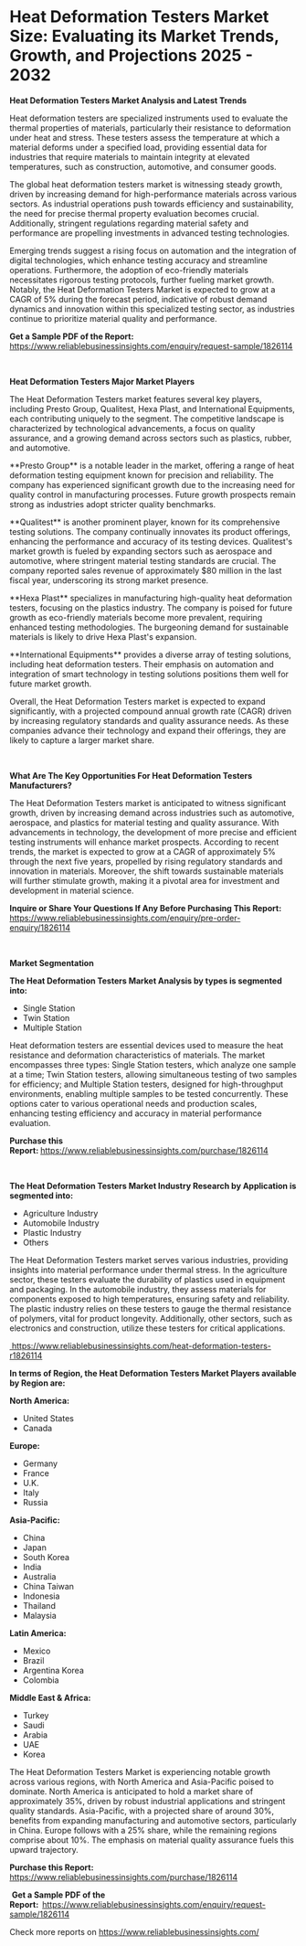 <p><h1>Heat Deformation Testers Market Size: Evaluating its Market Trends, Growth, and Projections 2025 - 2032</h1></p><p><strong>Heat Deformation Testers Market Analysis and Latest Trends</strong></p>
<p><p>Heat deformation testers are specialized instruments used to evaluate the thermal properties of materials, particularly their resistance to deformation under heat and stress. These testers assess the temperature at which a material deforms under a specified load, providing essential data for industries that require materials to maintain integrity at elevated temperatures, such as construction, automotive, and consumer goods.</p><p>The global heat deformation testers market is witnessing steady growth, driven by increasing demand for high-performance materials across various sectors. As industrial operations push towards efficiency and sustainability, the need for precise thermal property evaluation becomes crucial. Additionally, stringent regulations regarding material safety and performance are propelling investments in advanced testing technologies.</p><p>Emerging trends suggest a rising focus on automation and the integration of digital technologies, which enhance testing accuracy and streamline operations. Furthermore, the adoption of eco-friendly materials necessitates rigorous testing protocols, further fueling market growth. Notably, the Heat Deformation Testers Market is expected to grow at a CAGR of 5% during the forecast period, indicative of robust demand dynamics and innovation within this specialized testing sector, as industries continue to prioritize material quality and performance.</p></p>
<p><strong>Get a Sample PDF of the Report:&nbsp;</strong> <a href="https://www.reliablebusinessinsights.com/enquiry/request-sample/1826114?utm_campaign=2761&utm_medium=2&utm_source=Github&utm_content=ia&utm_term=12042025&utm_id=heat-deformation-testers">https://www.reliablebusinessinsights.com/enquiry/request-sample/1826114</a></p>
<p>&nbsp;</p>
<p><strong>Heat Deformation Testers Major Market Players</strong></p>
<p><p>The Heat Deformation Testers market features several key players, including Presto Group, Qualitest, Hexa Plast, and International Equipments, each contributing uniquely to the segment. The competitive landscape is characterized by technological advancements, a focus on quality assurance, and a growing demand across sectors such as plastics, rubber, and automotive.</p><p>**Presto Group** is a notable leader in the market, offering a range of heat deformation testing equipment known for precision and reliability. The company has experienced significant growth due to the increasing need for quality control in manufacturing processes. Future growth prospects remain strong as industries adopt stricter quality benchmarks.</p><p>**Qualitest** is another prominent player, known for its comprehensive testing solutions. The company continually innovates its product offerings, enhancing the performance and accuracy of its testing devices. Qualitest's market growth is fueled by expanding sectors such as aerospace and automotive, where stringent material testing standards are crucial. The company reported sales revenue of approximately $80 million in the last fiscal year, underscoring its strong market presence.</p><p>**Hexa Plast** specializes in manufacturing high-quality heat deformation testers, focusing on the plastics industry. The company is poised for future growth as eco-friendly materials become more prevalent, requiring enhanced testing methodologies. The burgeoning demand for sustainable materials is likely to drive Hexa Plast's expansion.</p><p>**International Equipments** provides a diverse array of testing solutions, including heat deformation testers. Their emphasis on automation and integration of smart technology in testing solutions positions them well for future market growth. </p><p>Overall, the Heat Deformation Testers market is expected to expand significantly, with a projected compound annual growth rate (CAGR) driven by increasing regulatory standards and quality assurance needs. As these companies advance their technology and expand their offerings, they are likely to capture a larger market share.</p></p>
<p>&nbsp;</p>
<p><strong>What Are The Key Opportunities For Heat Deformation Testers Manufacturers?</strong></p>
<p><p>The Heat Deformation Testers market is anticipated to witness significant growth, driven by increasing demand across industries such as automotive, aerospace, and plastics for material testing and quality assurance. With advancements in technology, the development of more precise and efficient testing instruments will enhance market prospects. According to recent trends, the market is expected to grow at a CAGR of approximately 5% through the next five years, propelled by rising regulatory standards and innovation in materials. Moreover, the shift towards sustainable materials will further stimulate growth, making it a pivotal area for investment and development in material science.</p></p>
<p><strong>Inquire or Share Your Questions If Any Before Purchasing This Report:</strong> <a href="https://www.reliablebusinessinsights.com/enquiry/pre-order-enquiry/1826114?utm_campaign=2761&utm_medium=2&utm_source=Github&utm_content=ia&utm_term=12042025&utm_id=heat-deformation-testers">https://www.reliablebusinessinsights.com/enquiry/pre-order-enquiry/1826114</a></p>
<p>&nbsp;</p>
<p><strong>Market Segmentation</strong></p>
<p><strong>The Heat Deformation Testers Market Analysis by types is segmented into:</strong></p>
<p><ul><li>Single Station</li><li>Twin Station</li><li>Multiple Station</li></ul></p>
<p><p>Heat deformation testers are essential devices used to measure the heat resistance and deformation characteristics of materials. The market encompasses three types: Single Station testers, which analyze one sample at a time; Twin Station testers, allowing simultaneous testing of two samples for efficiency; and Multiple Station testers, designed for high-throughput environments, enabling multiple samples to be tested concurrently. These options cater to various operational needs and production scales, enhancing testing efficiency and accuracy in material performance evaluation.</p></p>
<p><strong>Purchase this Report:&nbsp;</strong><a href="https://www.reliablebusinessinsights.com/purchase/1826114?utm_campaign=2761&utm_medium=2&utm_source=Github&utm_content=ia&utm_term=12042025&utm_id=heat-deformation-testers">https://www.reliablebusinessinsights.com/purchase/1826114</a></p>
<p>&nbsp;</p>
<p><strong>The Heat Deformation Testers Market Industry Research by Application is segmented into:</strong></p>
<p><ul><li>Agriculture Industry</li><li>Automobile Industry</li><li>Plastic Industry</li><li>Others</li></ul></p>
<p><p>The Heat Deformation Testers market serves various industries, providing insights into material performance under thermal stress. In the agriculture sector, these testers evaluate the durability of plastics used in equipment and packaging. In the automobile industry, they assess materials for components exposed to high temperatures, ensuring safety and reliability. The plastic industry relies on these testers to gauge the thermal resistance of polymers, vital for product longevity. Additionally, other sectors, such as electronics and construction, utilize these testers for critical applications.</p></p>
<p><a href="https://www.reliablebusinessinsights.com/heat-deformation-testers-r1826114?utm_campaign=2761&utm_medium=2&utm_source=Github&utm_content=ia&utm_term=12042025&utm_id=heat-deformation-testers">&nbsp;https://www.reliablebusinessinsights.com/heat-deformation-testers-r1826114</a></p>
<p><strong>In terms of Region, the Heat Deformation Testers Market Players available by Region are:</strong></p>
<p>
    <p> <strong> North America: </strong>
        <ul>
            <li>United States</li>
            <li>Canada</li>
        </ul>
        </p> 
    <p> <strong> Europe: </strong>
        <ul>
            <li>Germany</li>
            <li>France</li>
            <li>U.K.</li>
            <li>Italy</li>
            <li>Russia</li>
        </ul>
        </p> 
    <p> <strong> Asia-Pacific: </strong>
        <ul>
            <li>China</li>
            <li>Japan</li>
            <li>South Korea</li>
            <li>India</li>
            <li>Australia</li>
            <li>China Taiwan</li>
            <li>Indonesia</li>
            <li>Thailand</li>
            <li>Malaysia</li>
        </ul>
        </p> 
    <p> <strong> Latin America: </strong>
        <ul>
            <li>Mexico</li>
            <li>Brazil</li>
            <li>Argentina Korea</li>
            <li>Colombia</li>
        </ul>
        </p> 
    <p> <strong> Middle East & Africa: </strong>
        <ul>
            <li>Turkey</li>
            <li>Saudi</li>
            <li>Arabia</li>
            <li>UAE</li>
            <li>Korea</li>
        </ul>
    </p>
    </p>
<p><p>The Heat Deformation Testers Market is experiencing notable growth across various regions, with North America and Asia-Pacific poised to dominate. North America is anticipated to hold a market share of approximately 35%, driven by robust industrial applications and stringent quality standards. Asia-Pacific, with a projected share of around 30%, benefits from expanding manufacturing and automotive sectors, particularly in China. Europe follows with a 25% share, while the remaining regions comprise about 10%. The emphasis on material quality assurance fuels this upward trajectory.</p></p>
<p><strong>Purchase this Report: </strong><a href="https://www.reliablebusinessinsights.com/purchase/1826114?utm_campaign=2761&utm_medium=2&utm_source=Github&utm_content=ia&utm_term=12042025&utm_id=heat-deformation-testers">https://www.reliablebusinessinsights.com/purchase/1826114</a></p>
<p>&nbsp;<strong>Get a Sample PDF of the Report:&nbsp;&nbsp;</strong><a href="https://www.reliablebusinessinsights.com/enquiry/request-sample/1826114?utm_campaign=2761&utm_medium=2&utm_source=Github&utm_content=ia&utm_term=12042025&utm_id=heat-deformation-testers">https://www.reliablebusinessinsights.com/enquiry/request-sample/1826114</a></p>
<p><strong></strong></p>
<p>Check more reports on <a href="https://www.reliablebusinessinsights.com/?utm_campaign=2761&utm_medium=2&utm_source=Github&utm_content=ia&utm_term=12042025&utm_id=heat-deformation-testers">https://www.reliablebusinessinsights.com/</a></p>
